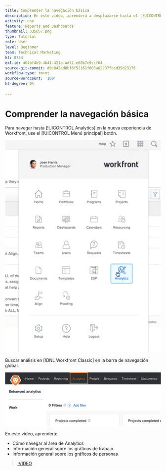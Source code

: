 ```yaml
---
title: Comprender la navegación básica
description: En este vídeo, aprenderá a desplazarse hasta el [!UICONTROL Analytics] y vea una descripción general de los gráficos de trabajo y los gráficos de personas en [!DNL  Workfront].
activity: use
feature: Reports and Dashboards
thumbnail: 335057.png
type: Tutorial
role: User
level: Beginner
team: Technical Marketing
kt: 8724
exl-id: 464bf4b9-4b41-421a-ad71-e60b7c9ccf64
source-git-commit: d0c842ad8bf6f52161f003a62237fbcd35d23176
workflow-type: tm+mt
source-wordcount: '100'
ht-degree: 0%

---
```


# Comprender la navegación básica

Para navegar hasta [!UICONTROL Analytics] en la nueva experiencia de Workfront, use el [!UICONTROL Menú principal] botón.

![Una imagen de cómo encontrar la variable [!UICONTROL Analytics] en Workfront [!UICONTROL menú principal]](assets/Navigate-NWE.png)

Buscar análisis en [!DNL Workfront Classic] en la barra de navegación global.

![Una imagen de cómo encontrar la variable [!UICONTROL Analytics] en la función [!DNL Workfront Classic]](assets/Navigate-Classic.png)

En este vídeo, aprenderá:

* Cómo navegar al área de Analytics
* Información general sobre los gráficos de trabajo
* Información general sobre los gráficos de personas

>[!VIDEO](https://video.tv.adobe.com/v/335057/?quality=12)
